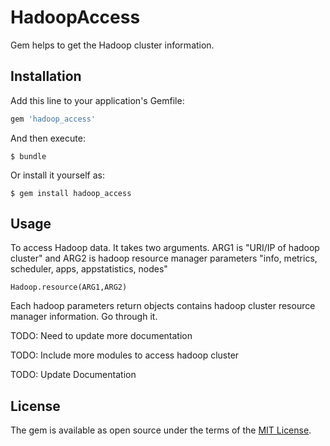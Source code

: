 # HadoopAccess

Gem helps to get the Hadoop cluster information.

## Installation

Add this line to your application's Gemfile:

```ruby
gem 'hadoop_access'
```

And then execute:

    $ bundle

Or install it yourself as:

    $ gem install hadoop_access

## Usage
To access Hadoop data. It takes two arguments. ARG1 is  "URI/IP of hadoop cluster" and ARG2 is hadoop resource manager parameters "info, metrics, scheduler, apps, appstatistics, nodes"

    Hadoop.resource(ARG1,ARG2)


Each hadoop parameters return objects contains hadoop cluster resource manager information. Go through it.

TODO: Need to update more documentation

TODO: Include more modules to access hadoop cluster

TODO: Update Documentation


## License

The gem is available as open source under the terms of the [MIT License](http://opensource.org/licenses/MIT).

